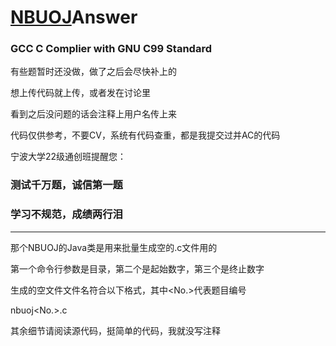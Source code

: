 # [NBUOJ](http://nbuoj.com/)Answer

### GCC C Complier with GNU C99 Standard

有些题暂时还没做，做了之后会尽快补上的

想上传代码就上传，或者发在讨论里

看到之后没问题的话会注释上用户名传上来

代码仅供参考，不要CV，系统有代码查重，都是我提交过并AC的代码

宁波大学22级通创班提醒您：

### 测试千万题，诚信第一题

### 学习不规范，成绩两行泪

***

那个NBUOJ的Java类是用来批量生成空的.c文件用的

第一个命令行参数是目录，第二个是起始数字，第三个是终止数字

生成的空文件文件名符合以下格式，其中<No.>代表题目编号

nbuoj<No.>.c

其余细节请阅读源代码，挺简单的代码，我就没写注释
